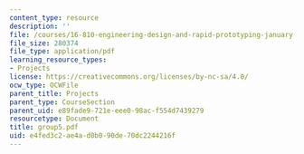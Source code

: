 ```yaml
---
content_type: resource
description: ''
file: /courses/16-810-engineering-design-and-rapid-prototyping-january-iap-2005/e4fed3c2ae4ad0b090de70dc2244216f_group5.pdf
file_size: 280374
file_type: application/pdf
learning_resource_types:
- Projects
license: https://creativecommons.org/licenses/by-nc-sa/4.0/
ocw_type: OCWFile
parent_title: Projects
parent_type: CourseSection
parent_uid: e89fade9-721e-eee0-98ac-f554d7439279
resourcetype: Document
title: group5.pdf
uid: e4fed3c2-ae4a-d0b0-90de-70dc2244216f
---
```

